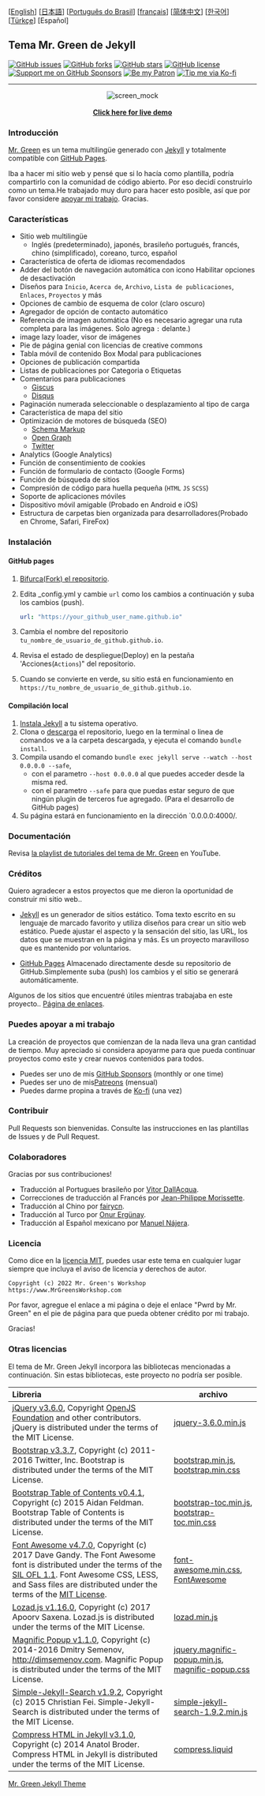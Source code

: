 [[English](https://github.com/MrGreensWorkshop/MrGreen-JekyllTheme/blob/main/README.md#readme)] [[日本語](https://github.com/MrGreensWorkshop/MrGreen-JekyllTheme/blob/main/README-ja.md#readme)] [[Português do Brasil](https://github.com/MrGreensWorkshop/MrGreen-JekyllTheme/blob/main/README-pt.md#readme)] [[français](https://github.com/MrGreensWorkshop/MrGreen-JekyllTheme/blob/main/README-fr.md#readme)] [[简体中文](https://github.com/MrGreensWorkshop/MrGreen-JekyllTheme/blob/main/README-zh.md#readme)] [[한국어](https://github.com/MrGreensWorkshop/MrGreen-JekyllTheme/blob/main/README-ko.md#readme)] [[Türkçe](https://github.com/MrGreensWorkshop/MrGreen-JekyllTheme/blob/main/README-tr.md#readme)] [Español]

## Tema Mr. Green de Jekyll

<!-- readme -->

[<img src="https://img.shields.io/github/issues/MrGreensWorkshop/MrGreen-JekyllTheme" alt="GitHub issues" data-no-image-viewer>](https://github.com/MrGreensWorkshop/MrGreen-JekyllTheme/issues)
[<img src="https://img.shields.io/github/forks/MrGreensWorkshop/MrGreen-JekyllTheme?style=flat" alt="GitHub forks" data-no-image-viewer>](https://github.com/MrGreensWorkshop/MrGreen-JekyllTheme/blob/main/README.md#readme)
[<img src="https://img.shields.io/github/stars/MrGreensWorkshop/MrGreen-JekyllTheme?style=flat" alt="GitHub stars" data-no-image-viewer>](https://github.com/MrGreensWorkshop/MrGreen-JekyllTheme/blob/main/README.md#readme)
[<img src="https://img.shields.io/github/license/MrGreensWorkshop/MrGreen-JekyllTheme" alt="GitHub license" data-no-image-viewer>](https://github.com/MrGreensWorkshop/MrGreen-JekyllTheme/blob/main/LICENSE.txt)
[<img src="https://shields.io/badge/Github%20Sponsors-Support%20me-blue?logo=GitHub+Sponsors" alt="Support me on GitHub Sponsors" data-no-image-viewer>](https://github.com/sponsors/MrGreensWorkshop "Support me on GitHub Sponsors")
[<img src="https://shields.io/badge/Patreon-Support%20me-blue?logo=Patreon" alt="Be my Patron" data-no-image-viewer>](https://patreon.com/MrGreensWorkshop "Be my Patron")
[<img src="https://shields.io/badge/Ko--fi-Tip%20me-blue?logo=kofi" alt="Tip me via Ko-fi" data-no-image-viewer>](https://ko-fi.com/MrGreensWorkshop "Tip me via Ko-fi")

---

<div align="center">
  <img src="https://jekyll-theme-mrgreen-demo.mrgreensworkshop.com/assets/img/posts/mock1.jpg" max-height="500" alt="screen_mock">
  <br><br>
  <a href="https://jekyll-theme-mrgreen-demo.mrgreensworkshop.com" style="font-weight: bold;" >Click here for live demo</a>
</div>


### Introducción

<!-- outline-start -->

[Mr. Green](https://github.com/MrGreensWorkshop/MrGreen-JekyllTheme) es un tema multilingüe generado con [Jekyll](https://jekyllrb.com/) y totalmente compatible con [GitHub Pages](https://pages.github.com/).

<!-- outline-end -->

Iba a hacer mi sitio web y pensé que si lo hacía como plantilla, podría compartirlo con la comunidad de código abierto. Por eso decidí construirlo como un tema.He trabajado muy duro para hacer esto posible, así que por favor considere [apoyar mi trabajo](#you-can-support-my-work). Gracias.

### Características

- Sitio web multilingüe
  - Inglés (predeterminado), japonés, brasileño portugués, francés, chino (simplificado), coreano, turco, español
- Característica de oferta de idiomas recomendados
- Adder del botón de navegación automática con icono Habilitar opciones de desactivación
- Diseños para `Inicio`, `Acerca de`, `Archivo`, `Lista de publicaciones`, `Enlaces`, `Proyectos` y más
- Opciones de cambio de esquema de color (claro oscuro)
- Agregador de opción de contacto automático
- Referencia de imagen automática (No es necesario agregar una ruta completa para las imágenes. Solo agrega `:` delante.)
- image lazy loader, visor de imágenes
- Pie de página genial con licencias de creative commons
- Tabla móvil de contenido Box Modal para publicaciones
- Opciones de publicación compartida
- Listas de publicaciones por Categoria o Etiquetas
- Comentarios para publicaciones
  - [Giscus](https://giscus.app)
  - [Disqus](https://disqus.com)
- Paginación numerada seleccionable o desplazamiento al tipo de carga
- Característica de mapa del sitio
- Optimización de motores de búsqueda (SEO)
  - [Schema Markup](https://schema.org)
  - [Open Graph](https://ogp.me/)
  - [Twitter](https://developer.twitter.com/en/docs/twitter-for-websites/cards/overview/summary)
- Analytics (Google Analytics)
- Función de consentimiento de cookies
- Función de formulario de contacto (Google Forms)
- Función de búsqueda de sitios
- Compresión de código para huella pequeña (`HTML` `JS` `SCSS`)
- Soporte de aplicaciones móviles
- Dispositivo móvil amigable (Probado en Android e iOS)
- Estructura de carpetas bien organizada para desarrolladores(Probado en Chrome, Safari, FireFox)

### Instalación

#### GitHub pages

1. [Bifurca(Fork) el repositorio](https://github.com/MrGreensWorkshop/MrGreen-JekyllTheme/fork).
1. Edita \_config.yml y cambie `url` como los cambios a continuación y suba los cambios (push).

   ```yaml
   url: "https://your_github_user_name.github.io"
   ```

1. Cambia el nombre del repositorio `tu_nombre_de_usuario_de_github.github.io`.
1. Revisa el estado de despliegue(Deploy) en la pestaña 'Acciones(`Actions`)" del repositorio.
1. Cuando se convierte en verde, su sitio está en funcionamiento en `https://tu_nombre_de_usuario_de_github.github.io`.

#### Compilación local

1. [Instala Jekyll](https://jekyllrb.com/docs/installation/) a tu sistema operativo.
1. Clona o [descarga](https://github.com/MrGreensWorkshop/MrGreen-JekyllTheme/releases/latest) el repositorio, luego en la terminal o linea de comandos ve a la carpeta descargada, y ejecuta el comando `bundle install`.
1. Compila usando el comando `bundle exec jekyll serve --watch --host 0.0.0.0 --safe`,
    - con el parametro `--host 0.0.0.0` al que puedes acceder desde la misma red.
    - con el parametro `--safe` para que puedas estar seguro de que ningún plugin de terceros fue agregado. (Para el desarrollo de GitHub pages)
1. Su página estará en funcionamiento en la dirección `0.0.0.0:4000/.

### Documentación

Revisa [la playlist de tutoriales del tema de Mr. Green](https://www.youtube.com/playlist?list=PLAymxPbYHgl-fFy5can7uZBMJtFWVcphD) en YouTube.

### Créditos

Quiero agradecer a estos proyectos que me dieron la oportunidad de construir mi sitio web..

- [Jekyll](https://jekyllrb.com/) es un generador de sitios estático. Toma texto escrito en su lenguaje de marcado favorito y utiliza diseños para crear un sitio web estático. Puede ajustar el aspecto y la sensación del sitio, las URL, los datos que se muestran en la página y más. Es un proyecto maravilloso que es mantenido por voluntarios.

- [GitHub Pages](https://pages.github.com/) Almacenado directamente desde su repositorio de GitHub.Simplemente suba (push) los cambios y el sitio se generará automáticamente.

Algunos de los sitios que encuentré útiles mientras trabajaba en este proyecto.. [Página de enlaces](https://jekyll-theme-mrgreen-demo.mrgreensworkshop.com/es/tabs/links.html).

### Puedes apoyar a mi trabajo

La creación de proyectos que comienzan de la nada lleva una gran cantidad de tiempo. Muy apreciado si considera apoyarme para que pueda continuar proyectos como este y crear nuevos contenidos para todos.

- Puedes ser uno de mis [GitHub Sponsors](https://github.com/sponsors/MrGreensWorkshop "Apoyame on GitHub Sponsors") (monthly or one time)
- Puedes ser uno de mis[Patreons](https://patreon.com/MrGreensWorkshop "Sé mi Patreon") (mensual)
- Puedes darme propina a través de [Ko-fi](https://ko-fi.com/MrGreensWorkshop "Tip Me via Ko-fi") (una vez)

### Contribuir

Pull Requests son bienvenidas. Consulte las instrucciones en las plantillas de Issues y de Pull Request.

### Colaboradores

Gracias por sus contribuciones!

- Traducción al Portugues brasileño por [Vitor DallAcqua](https://github.com/fandangos).
- Correcciones de traducción al Francés por [Jean-Philippe Morissette](https://github.com/JPMorissette).
- Traducción al Chino por [fairycn](https://github.com/fairycn).
- Traducción al Turco por [Onur Ergünay](https://github.com/onurergunay).
- Traducción al Español mexicano por [Manuel Nájera](https://github.com/manuelnajera).

### Licencia

Como dice en la [licencia MIT](https://github.com/MrGreensWorkshop/MrGreen-JekyllTheme/blob/main/LICENSE.txt), puedes usar este tema en cualquier lugar siempre que incluya el aviso de licencia y derechos de autor.

`Copyright (c) 2022 Mr. Green's Workshop https://www.MrGreensWorkshop.com`

Por favor, agregue el enlace a mi página o deje el enlace "Pwrd by Mr. Green" en el pie de página para que pueda obtener crédito por mi trabajo.

Gracias!

### Otras licencias

El tema de Mr. Green Jekyll incorpora las bibliotecas mencionadas a continuación. Sin estas bibliotecas, este proyecto no podría ser posible.

| Libreria                              | archivo |
| :----------------------------------- | ---- |
| [jQuery v3.6.0](https://github.com/jquery/jquery/tree/3.6.0), Copyright [OpenJS Foundation](https://openjsf.org) and other contributors. jQuery is distributed under the terms of the MIT License. | [jquery-3.6.0.min.js](https://github.com/MrGreensWorkshop/MrGreen-JekyllTheme/blob/main/assets/js/jquery-3.6.0.min.js) |
| [Bootstrap v3.3.7](https://github.com/twbs/bootstrap/tree/v3.3.7), Copyright (c) 2011-2016 Twitter, Inc. Bootstrap is distributed under the terms of the MIT License. | [bootstrap.min.js](https://github.com/MrGreensWorkshop/MrGreen-JekyllTheme/blob/main/assets/js/bootstrap.min.js), [bootstrap.min.css](assets/css/bootstrap.min.css) |
| [Bootstrap Table of Contents v0.4.1](https://github.com/afeld/bootstrap-toc/tree/v0.4.1), Copyright (c) 2015 Aidan Feldman. Bootstrap Table of Contents is distributed under the terms of the MIT License. | [bootstrap-toc.min.js](https://github.com/MrGreensWorkshop/MrGreen-JekyllTheme/blob/main/assets/js/bootstrap-toc.min.js), [bootstrap-toc.min.css](assets/css/bootstrap-toc.min.css) |
| [Font Awesome v4.7.0](https://github.com/FortAwesome/Font-Awesome/tree/v4.7.0), Copyright (c) 2017 Dave Gandy. The Font Awesome font is distributed under the terms of the [SIL OFL 1.1](http://scripts.sil.org/OFL). Font Awesome CSS, LESS, and Sass files are distributed under the terms of the [MIT License](https://opensource.org/licenses/mit-license.html). | [font-awesome.min.css](https://github.com/MrGreensWorkshop/MrGreen-JekyllTheme/blob/main/assets/css/font-awesome.min.css), [FontAwesome](https://github.com/MrGreensWorkshop/MrGreen-JekyllTheme/blob/main/assets/fonts/) |
| [Lozad.js v1.16.0](https://github.com/ApoorvSaxena/lozad.js/tree/v1.16.0), Copyright (c) 2017 Apoorv Saxena. Lozad.js is distributed under the terms of the MIT License. | [lozad.min.js](https://github.com/MrGreensWorkshop/MrGreen-JekyllTheme/blob/main/assets/js/lozad.min.js) |
| [Magnific Popup v1.1.0](https://github.com/dimsemenov/Magnific-Popup/tree/1.1.0), Copyright (c) 2014-2016 Dmitry Semenov, http://dimsemenov.com. Magnific Popup is distributed under the terms of the MIT License. | [jquery.magnific-popup.min.js](https://github.com/MrGreensWorkshop/MrGreen-JekyllTheme/blob/main/assets/js/jquery.magnific-popup.min.js), [magnific-popup.css](assets/css/magnific-popup.css) |
| [Simple-Jekyll-Search v1.9.2](https://github.com/christian-fei/Simple-Jekyll-Search/tree/v1.9.2), Copyright (c) 2015 Christian Fei. Simple-Jekyll-Search is distributed under the terms of the MIT License. | [simple-jekyll-search-1.9.2.min.js](https://github.com/MrGreensWorkshop/MrGreen-JekyllTheme/blob/main/assets/js/simple-jekyll-search-1.9.2.min.js) |
| [Compress HTML in Jekyll v3.1.0](https://github.com/penibelst/jekyll-compress-html/tree/v3.1.0), Copyright (c) 2014 Anatol Broder. Compress HTML in Jekyll is distributed under the terms of the MIT License. | [compress.liquid](https://github.com/MrGreensWorkshop/MrGreen-JekyllTheme/blob/main/_layouts/util/compress.liquid) |

[Mr. Green Jekyll Theme](https://github.com/MrGreensWorkshop/MrGreen-JekyllTheme)
